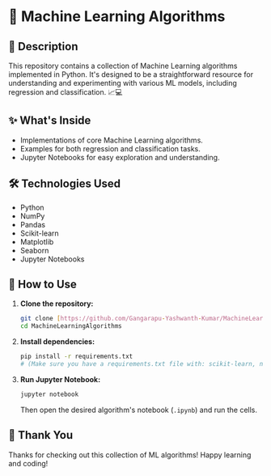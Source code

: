# 🤖 Machine Learning Algorithms

## 📝 Description
This repository contains a collection of Machine Learning algorithms implemented in Python. It's designed to be a straightforward resource for understanding and experimenting with various ML models, including regression and classification. 📈💻

## ✨ What's Inside
* Implementations of core Machine Learning algorithms.
* Examples for both regression and classification tasks.
* Jupyter Notebooks for easy exploration and understanding.

## 🛠️ Technologies Used
* Python
* NumPy
* Pandas
* Scikit-learn
* Matplotlib
* Seaborn
* Jupyter Notebooks

## 🚀 How to Use
1.  **Clone the repository:**
    ```bash
    git clone [https://github.com/Gangarapu-Yashwanth-Kumar/MachineLearningAlgorithms.git](https://github.com/Gangarapu-Yashwanth-Kumar/MachineLearningAlgorithms.git)
    cd MachineLearningAlgorithms
    ```
2.  **Install dependencies:**
    ```bash
    pip install -r requirements.txt
    # (Make sure you have a requirements.txt file with: scikit-learn, numpy, pandas, matplotlib, seaborn, jupyter)
    ```
3.  **Run Jupyter Notebook:**
    ```bash
    jupyter notebook
    ```
    Then open the desired algorithm's notebook (`.ipynb`) and run the cells.

## 🙏 Thank You
Thanks for checking out this collection of ML algorithms! Happy learning and coding!
